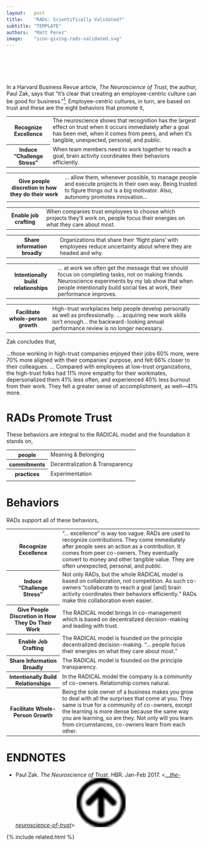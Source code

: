 ```yaml
---
layout:   post
title:    "RADs: Scientifically Validated?"
subtitle: "TEMPLATE"
authors:  "Matt Perez"
image:    "icon-giving-rads-validated.svg"
---
```


<div style="display:none;">
 <p>Ten years of research (almost) say that RADs are right.</p>
</div>

<h1>&nbsp;</h1>
 <p>In a Harvard Business Revue article, <span style="font-style:italic; "><em>The Neuroscience of Trust</em></span>, the author, Paul Zak, says that &ldquo;it’s clear that creating an employee-centric culture can be good for business.&rdquo;<a id="bm01" href="#en01"><sup>1&nbsp;</sup></a> Employee-centric cultures, in turn, are based on trust and these are the eight behaviors that promote it,
  <div class="_center">
   <table class="_h2table">
    <tr>
     <th>Recognize Excellence</th>
     <td><span class="_quotespan">The neuroscience shows that recognition has the largest effect on trust when it occurs immediately after a goal has been met, when it comes from peers, and when it’s tangible, unexpected, personal, and public.</span></td>
    </tr>
    <tr>
     <th>Induce &ldquo;Challenge Stress&rdquo;</th>
     <td><span class="_quotespan">When team members need to work together to reach a goal, brain activity coordinates their behaviors efficiently.</span></td>
    </tr>
   </table>
   <table>
    <tr>
     <th>Give people discretion in how they do their work</th>
     <td><span class="_quotespan">&hellip; allow them, whenever possible, to manage people and execute projects in their own way. Being trusted to figure things out is a big motivator. Also, autonomy <span class="_quotespan">promotes innovation&hellip;</span></td>
    </tr>
   </table>
   <table>
    <tr>
     <th>Enable job crafting</th>
     <td><span class="_quotespan">When companies trust employees to choose which projects they’ll work on, people focus their energies on what they care about most.</td>
    </tr>
   </table>
   <table>
    <tr>
     <th>Share information broadly</th>
     <td><span class="_quotespan">Organizations that share their &lsquo;flight plans&lsquo; with employees reduce uncertainty about where they are headed and why.</td>
    </tr>
   </table>
   <table>
    <tr>
     <th>Intentionally build relationships</th>
     <td><span class="_quotespan">&hellip; at work we often get the message that we should focus on completing tasks, not on making friends. Neuroscience experiments by my lab show that when people intentionally build social ties at work, their performance improves.</span></td>
    </tr>
   </table>
   <table>
    <tr>
     <th>Facilitate whole-person growth</th>
     <td><span class="_quotespan">High-trust workplaces help people develop personally as well as professionally. &hellip; acquiring new work skills isn’t enough&hellip; the backward-looking annual performance review is no longer necessary.</span></td>
    </tr>
   </table>
  </div>
 <p>Zak concludes that,</p>
  <div class="_quotation">
   <p>&hellip;those working in high-trust companies enjoyed their jobs 60% more, were 70% more aligned with their companies’ purpose, and felt 66% closer to their colleagues. &hellip; Compared with employees at low-trust organizations, the high-trust folks had 11% more empathy for their workmates, depersonalized them 41% less often, and experienced 40% less burnout from their work. They felt a greater sense of accomplishment, as well—41% more.</p>
  </div>

<h1><span class="_paradigm">RAD</span>s Promote Trust</h1>
 <p>These behaviors are integral to the <span class="_paradigm">RADICAL</span> model and the foundation it stands on,</p>
 <div class="_center">
  <table class="_foundation">
   <tr>
    <th>people</th>
    <td>Meaning & Belonging</td>
   </tr>
   <tr>
    <th>commitments</th>
    <td>Decentralization & Transparency</td>
   </tr>
   <tr>
    <th>practices</th>
    <td>Experimentation</td>
   </tr>
   <tr>
    <td class="_spacer_"></td>
   </tr>
  </table>
 </div>

<h1>Behaviors</h1>
 <p style="margin-top:20px; "><span class="_paradigm">RAD</span>s support all of these behaviors,</p>
  <div class="_center">
   <table class-"_h2table">
    <tr>
     <th>Recognize Excellence</th>
     <td>&ldquo;&hellip; excellence&rdquo; is way too vague. <span calls="_paradigm">RAD</span>s are used to recognize contributions. They come immediately after people sees an action as a contribution. It comes from peer co-owners. They eventually convert to money and other tangible value. They are often unexpected, personal, and <em>public</em>.</td>
    </tr>
    <tr>
     <th>Induce &ldquo;Challenge Stress&rdquo;</th>
     <td>Not only <span calls="_paradigm">RAD</span>s, but the whole <span calls="_paradigm">RADICAL</span> model is based on collaboration, not competition. As such co-owners &ldquo;collaborate to reach a goal [and] brain activity coordinates their behaviors efficiently.&rdquo; <span calls="_paradigm">RAD</span>s make this collaboration even easier.</td>
    </tr>
    <tr>
     <th>Give People Discretion in How They Do Their Work</th>
     <td>The <span class="_paradigm">RADICAL</span> model brings in co-management which is based on decentralized decision-making and leading with trust.</td>
    </tr>
    <tr>
     <th>Enable Job Crafting</th>
     <td>The <span class="_paradigm">RADICAL</span> model is founded on the principle decentralized decision-making. &ldquo;&hellip; people focus their energies on what they care about most.&rdquo;</td>
    </tr>
    <tr>
     <th>Share Information Broadly</th>
     <td>The <span class="_paradigm">RADICAL</span> model is founded on the principle transparency.</td>
    </tr>
    <tr>
     <th>Intentionally Build Relationships</th>
     <td>In the <span class="_paradigm">RADICAL</span> model the company is a community of co-owners. Relationship comes natural.</td>
    </tr>
    <tr>
     <th>Facilitate Whole-Person Growth</th>
     <td>Being the sole owner of a business makes you grow to deal with all the surprises that come at you. They same is true for a community of co-owners, except the learning is more dense because the same way you are learning, so are they. Not only will you learn from circumstances, co-owners learn from each other.</td>
  </tr>
 </table>

<h1 class="_section">ENDNOTES</h1>
 <ul>
  <li id="en01">
   <p class="list-item">
    Paul Zak.
    <em>The Neuroscience of Trust</em>.
    HBR.
    Jan-Feb 2017.
    &lt;<a href="https://hbr.org/2017/01/the-neuroscience-of-trust" target="_blank"><em>&hellip;the-neuroscience-of-trust</em></a>&gt;
    <a class="_uparrow" href="#bm01"><img src="/assets/img/arrow-up-icon.png"></a>
   </p>
  </li>
 </ul>

{% include related.html %}
